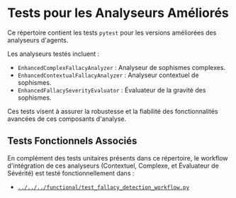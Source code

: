 # Tests pour les Analyseurs Améliorés

Ce répertoire contient les tests `pytest` pour les versions améliorées des analyseurs d'agents.

Les analyseurs testés incluent :
- `EnhancedComplexFallacyAnalyzer` : Analyseur de sophismes complexes.
- `EnhancedContextualFallacyAnalyzer` : Analyseur contextuel de sophismes.
- `EnhancedFallacySeverityEvaluator` : Évaluateur de la gravité des sophismes.

Ces tests visent à assurer la robustesse et la fiabilité des fonctionnalités avancées de ces composants d'analyse.
## Tests Fonctionnels Associés

En complément des tests unitaires présents dans ce répertoire, le workflow d'intégration de ces analyseurs (Contextuel, Complexe, et Évaluateur de Sévérité) est testé fonctionnellement dans :
*   [`../../../functional/test_fallacy_detection_workflow.py`](../../../functional/test_fallacy_detection_workflow.py)